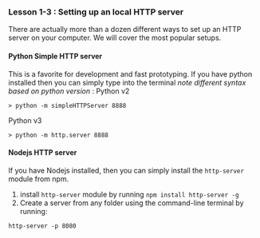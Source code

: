 ### Lesson 1-3 : Setting up an local HTTP server

There are actually more than a dozen different ways to set up an HTTP server on your computer. We will cover the most popular setups.

#### Python Simple HTTP server
This is a favorite for development and fast prototyping. If you have python installed then you can simply type into the terminal *note different syntax based on python version* :
Python v2
```
> python -m simpleHTTPServer 8888
```

Python v3
```
> python -m http.server 8888
```

#### Nodejs HTTP server
If you have Nodejs installed, then you can simply install the ```http-server``` module from npm.

1. install ```http-server``` module by running ```npm install http-server -g```
2. Create a server from any folder using the command-line terminal by running:
```
http-server -p 8080
```
